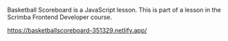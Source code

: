 Basketball Scoreboard is a JavaScript lesson. This is part of a lesson in the Scrimba Frontend Developer course.


https://basketballscoreboard-351329.netlify.app/
